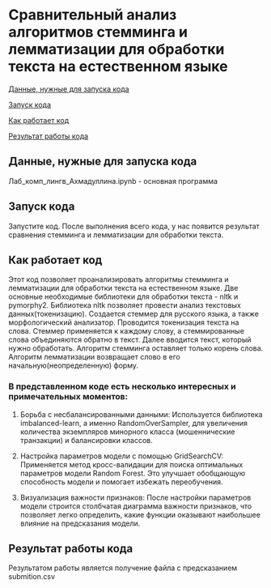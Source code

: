 Сравнительный анализ алгоритмов стемминга и лемматизации для обработки текста на естественном языке
===========
[Данные, нужные для запуска кода](#title1)

[Запуск кода](#title2)

[Как работает код](#title3)

[Результат работы кода](#title4)

## <a id="title1">Данные, нужные для запуска кода</a>
Лаб_комп_лингв_Ахмадуллина.ipynb - основная программа   

## <a id="title2">Запуск кода</a>
Запустите код.
После выполнения всего кода, у нас появится результат сравнения стемминга и лемматизации для обработки текста.


## <a id="title3">Как работает код</a>
Этот код позволяет проанализировать алгоритмы стемминга и лемматизации для обработки текста на естественном языке. Две основные необходимые библиотеки для обработки текста - nltk и pymorphy2. Библиотека nltk позволяет провести анализ текстовых данных(токенизацию). Создается стеммер для русского языка, а также морфологический анализатор. Проводится токенизация текста на слова. Стеммер применяется к каждому слову, а стеммированные слова объединяются обратно в текст. Далее вводится текст, который нужно обработать. Алгоритм стемминга оставляет только корень слова. Алгоритм лемматизации возвращает слово в его начальную(неопределенную) форму.


### В представленном коде есть несколько интересных и примечательных моментов:

1. Борьба с несбалансированными данными:
Используется библиотека imbalanced-learn, а именно RandomOverSampler, для увеличения количества экземпляров минорного класса (мошеннические транзакции) и балансировки классов.

2. Настройка параметров модели с помощью GridSearchCV:
Применяется метод кросс-валидации для поиска оптимальных параметров модели Random Forest. Это улучшает обобщающую способность модели и помогает избежать переобучения.

3. Визуализация важности признаков:
После настройки параметров модели строится столбчатая диаграмма важности признаков, что позволяет легко определить, какие функции оказывают наибольшее влияние на предсказания модели.

## <a id="title4">Результат работы кода</a>
Результатом работы является получение файла c предсказанием submition.csv
